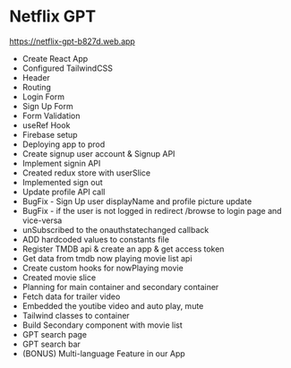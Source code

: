 # Netflix GPT
  https://netflix-gpt-b827d.web.app
- Create React App
- Configured TailwindCSS
- Header
- Routing
- Login Form
- Sign Up Form
- Form Validation
- useRef Hook
- Firebase setup
- Deploying app to prod
- Create signup user account & Signup API
- Implement signin API
- Created redux store with userSlice
- Implemented sign out 
- Update profile API call
- BugFix - Sign Up user displayName and profile picture update
- BugFix - if the user is not logged in redirect /browse to login page and vice-versa
- unSubscribed to the onauthstatechanged callback
- ADD hardcoded values to constants file
- Register TMDB api & create an app & get access token
- Get data from tmdb now playing movie list api
- Create custom hooks for nowPlaying movie
- Created movie slice
- Planning for main container and secondary container
- Fetch data for trailer video
- Embedded the youtibe video and auto play, mute
- Tailwind classes to container
- Build Secondary component with movie list
- GPT search page
- GPT search bar
- (BONUS) Multi-language Feature in our App
